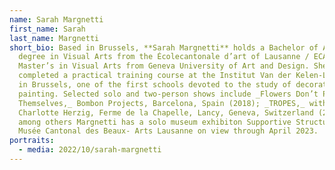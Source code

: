 ```yaml
---
name: Sarah Margnetti
first_name: Sarah
last_name: Margnetti
short_bio: Based in Brussels, **Sarah Margnetti** holds a Bachelor of Arts
  degree in Visual Arts from the Écolecantonale d’art of Lausanne / ECAL and a
  Master’s in Visual Arts from Geneva University of Art and Design. She also
  completed a practical training course at the Institut Van der Kelen-Logelain
  in Brussels, one of the first schools devoted to the study of decorative
  painting. Selected solo and two-person shows include _Flowers Don’t Pick
  Themselves,_ Bombon Projects, Barcelona, Spain (2018); _TROPES,_ with
  Charlotte Herzig, Ferme de la Chapelle, Lancy, Geneva, Switzerland (2019);
  among others Margnetti has a solo museum exhibiton Supportive Structures at
  Musée Cantonal des Beaux- Arts Lausanne on view through April 2023.
portraits:
  - media: 2022/10/sarah-margnetti
---
```

